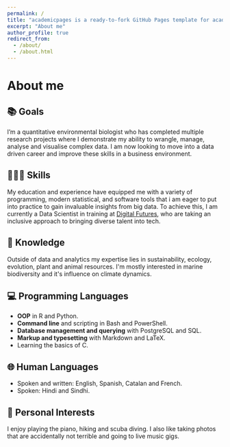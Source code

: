 ```yaml
---
permalink: /
title: "academicpages is a ready-to-fork GitHub Pages template for academic personal websites"
excerpt: "About me"
author_profile: true
redirect_from: 
  - /about/
  - /about.html
---
```


# About me
## 📚 Goals

I’m a quantitative environmental biologist who has completed multiple research projects where I demonstrate my ability to wrangle, manage, analyse and visualise complex data. I am now looking to move into a data driven career and improve these skills in a business environment. 

## 👩🏻‍💻 Skills

My education and experience have equipped me with a variety of programming, modern statistical, and software tools that i am eager to put into practice to gain invaluable insights from big data. To achieve this, I am currently a Data Scientist in training at [Digital Futures](https://digitalfutures.com/), who are taking an inclusive approach to bringing diverse talent into tech.

## 🌲 Knowledge

Outside of data and analytics my expertise lies in sustainability, ecology, evolution, plant and animal resources. I'm mostly interested in marine biodiversity and it's influence on climate dynamics.

## 💻 Programming Languages

- **OOP** in R and Python. 
- **Command line** and scripting in Bash and PowerShell. 
- **Database management and querying** with PostgreSQL and SQL.
- **Markup and typesetting** with Markdown and LaTeX.
- Learning the basics of C. 

## 🌐 Human Languages

- Spoken and written: English, Spanish, Catalan and French. 
- Spoken: Hindi and Sindhi.

## 🎹 Personal Interests

I enjoy playing the piano, hiking and scuba diving. I also like taking photos that are accidentally not terrible and going to live music gigs.
